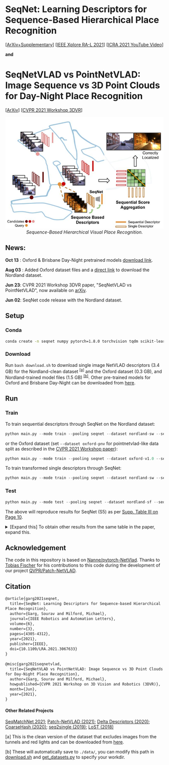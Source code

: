 # SeqNet: Learning Descriptors for Sequence-Based Hierarchical Place Recognition

[[ArXiv+Supplementary](https://arxiv.org/abs/2102.11603)] [[IEEE Xplore RA-L 2021](https://ieeexplore.ieee.org/abstract/document/9382076/)] [[ICRA 2021 YouTube Video](https://www.youtube.com/watch?v=KYw7RhDfxY0)]

**and**

# SeqNetVLAD vs PointNetVLAD: Image Sequence vs 3D Point Clouds for Day-Night Place Recognition

[[ArXiv](https://arxiv.org/abs/2106.11481)] [[CVPR 2021 Workshop 3DVR](https://sites.google.com/view/cvpr2021-3d-vision-robotics/)]

<p align="center">
  <img src="./assets/seqnet.jpg">
    <br/><em>Sequence-Based Hierarchical Visual Place Recognition.</em>
</p>

## News:
**Oct 13** : Oxford & Brisbane Day-Night pretrained models [download link](https://cloudstor.aarnet.edu.au/plus/s/wx0zIGi3WBTtq5F).

**Aug 03** : Added Oxford dataset files and a [direct link](https://cloudstor.aarnet.edu.au/plus/s/8L7loyTZjK0FsWT) to download the Nordland dataset.

**Jun 23**: CVPR 2021 Workshop 3DVR paper, "SeqNetVLAD vs PointNetVLAD", now available on [arXiv](https://arxiv.org/abs/2106.11481).

**Jun 02**: SeqNet code release with the Nordland dataset.

## Setup
### Conda
```bash
conda create -n seqnet numpy pytorch=1.8.0 torchvision tqdm scikit-learn faiss tensorboardx h5py -c pytorch -c conda-forge
```

### Download
Run `bash download.sh` to download single image NetVLAD descriptors (3.4 GB) for the Nordland-clean dataset <sup>[[a]](#nordclean)</sup> and the Oxford dataset (0.3 GB), and Nordland-trained model files (1.5 GB) <sup>[[b]](#saveLoc)</sup>. Other pre-trained models for Oxford and Brisbane Day-Night can be downloaded from [here](https://cloudstor.aarnet.edu.au/plus/s/wx0zIGi3WBTtq5F).

## Run

### Train
To train sequential descriptors through SeqNet on the Nordland dataset:
```python
python main.py --mode train --pooling seqnet --dataset nordland-sw --seqL 10 --w 5 --outDims 4096 --expName "w5"
```
or the Oxford dataset (set `--dataset oxford-pnv` for pointnetvlad-like data split as described in the [CVPR 2021 Workshop paper](https://arxiv.org/abs/2106.11481)):
```python
python main.py --mode train --pooling seqnet --dataset oxford-v1.0 --seqL 5 --w 3 --outDims 4096 --expName "w3"
```

To train transformed single descriptors through SeqNet:
```python
python main.py --mode train --pooling seqnet --dataset nordland-sw --seqL 1 --w 1 --outDims 4096 --expName "w1"
```

### Test
```python
python main.py --mode test --pooling seqnet --dataset nordland-sf --seqL 5 --split test --resume ./data/runs/Jun03_15-22-44_l10_w5/ 
```
The above will reproduce results for SeqNet (S5) as per [Supp. Table III on Page 10](https://arxiv.org/pdf/2102.11603.pdf).

<details>
  <summary> [Expand this] To obtain other results from the same table in the paper, expand this. </summary>
  
```python
# Raw Single (NetVLAD) Descriptor
python main.py --mode test --pooling single --dataset nordland-sf --seqL 1 --split test

# SeqNet (S1)
python main.py --mode test --pooling seqnet --dataset nordland-sf --seqL 1 --split test --resume ./data/runs/Jun03_15-07-46_l1_w1/

# Raw + Smoothing
python main.py --mode test --pooling smooth --dataset nordland-sf --seqL 5 --split test

# Raw + Delta
python main.py --mode test --pooling delta --dataset nordland-sf --seqL 5 --split test

# Raw + SeqMatch
python main.py --mode test --pooling single+seqmatch --dataset nordland-sf --seqL 5 --split test

# SeqNet (S1) + SeqMatch
python main.py --mode test --pooling s1+seqmatch --dataset nordland-sf --seqL 5 --split test --resume ./data/runs/Jun03_15-07-46_l1_w1/

# HVPR (S5 to S1)
# Run S5 first and save its predictions by specifying `resultsPath`
python main.py --mode test --pooling seqnet --dataset nordland-sf --seqL 5 --split test --resume ./data/runs/Jun03_15-22-44_l10_w5/ --resultsPath ./data/results/
# Now run S1 + SeqMatch using results from above (the timestamp of `predictionsFile` would be different in your case)
python main.py --mode test --pooling s1+seqmatch --dataset nordland-sf --seqL 5 --split test --resume ./data/runs/Jun03_15-07-46_l1_w1/ --predictionsFile ./data/results/Jun03_16-07-36_l5_0.npz

```
</details>

## Acknowledgement
The code in this repository is based on [Nanne/pytorch-NetVlad](https://github.com/Nanne/pytorch-NetVlad). Thanks to [Tobias Fischer](https://github.com/Tobias-Fischer) for his contributions to this code during the development of our project [QVPR/Patch-NetVLAD](https://github.com/QVPR/Patch-NetVLAD).

## Citation
```
@article{garg2021seqnet,
  title={SeqNet: Learning Descriptors for Sequence-based Hierarchical Place Recognition},
  author={Garg, Sourav and Milford, Michael},
  journal={IEEE Robotics and Automation Letters},
  volume={6},
  number={3},
  pages={4305-4312},
  year={2021},
  publisher={IEEE},
  doi={10.1109/LRA.2021.3067633}
}

@misc{garg2021seqnetvlad,
  title={SeqNetVLAD vs PointNetVLAD: Image Sequence vs 3D Point Clouds for Day-Night Place Recognition},
  author={Garg, Sourav and Milford, Michael},
  howpublished={CVPR 2021 Workshop on 3D Vision and Robotics (3DVR)},
  month={Jun},
  year={2021},
}
```

#### Other Related Projects
[SeqMatchNet 2021](https://github.com/oravus/SeqMatchNet);
[Patch-NetVLAD (2021)](https://github.com/QVPR/Patch-NetVLAD);
[Delta Descriptors (2020)](https://github.com/oravus/DeltaDescriptors);
[CoarseHash (2020)](https://github.com/oravus/CoarseHash);
[seq2single (2019)](https://github.com/oravus/seq2single);
[LoST (2018)](https://github.com/oravus/lostX)

<a name="nordclean">[a]<a> This is the clean version of the dataset that excludes images from the tunnels and red lights and can be downloaded from [here](https://cloudstor.aarnet.edu.au/plus/s/8L7loyTZjK0FsWT).

<a name="saveLoc">[b]<a> These will automatically save to `./data/`, you can modify this path in [download.sh](https://github.com/oravus/seqNet/blob/main/download.sh) and [get_datasets.py](https://github.com/oravus/seqNet/blob/5450829c4294fe1d14966bfa1ac9b7c93237369b/get_datasets.py#L6) to specify your workdir.
